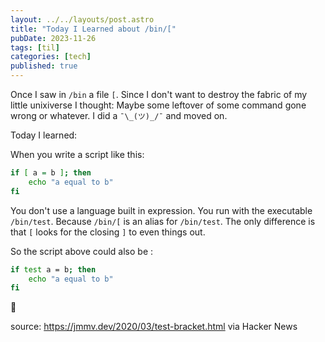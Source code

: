 ```yaml
---
layout: ../../layouts/post.astro
title: "Today I Learned about /bin/["
pubDate: 2023-11-26
tags: [til]
categories: [tech]
published: true
---
```


Once I saw in `/bin` a file `[`. Since I don't want to destroy the fabric of my little unixiverse I thought: Maybe some leftover of some command gone wrong or whatever. I did a `¯\_(ツ)_/¯` and moved on.

Today I learned:

When you write a script like this:

```bash
if [ a = b ]; then
	echo "a equal to b"
fi
```

You don't use a language built in expression. You run with the executable `/bin/test`. Because `/bin/[` is an alias for `/bin/test`. The only difference is that `[` looks for the closing `]` to even things out.

So the script above could also be :

```bash
if test a = b; then
	echo "a equal to b"
fi
```

🤯

source: https://jmmv.dev/2020/03/test-bracket.html via Hacker News
